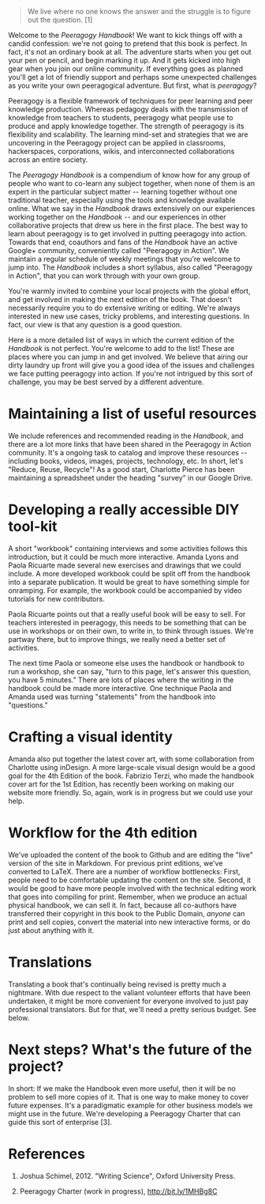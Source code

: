 ---
---

> We live where no one knows the answer and the struggle is to figure out the question. [1]

Welcome to the _Peeragogy Handbook_!  We want to kick things off with
a candid confession: we're not going to pretend that this book is
perfect.  In fact, it's not an ordinary book at all.  The adventure
starts when you get out your pen or pencil, and begin marking it up.
And it gets kicked into high gear when you join our online community.
If everything goes as planned you'll get a lot of friendly support
and perhaps some unexpected challenges as you write your own peeragogical
adventure.  But first, what is *peeragogy*?

Peeragogy is a flexible framework of techniques for peer learning
and peer knowledge production.  Whereas pedagogy deals with
the transmission of knowledge from teachers to students, peeragogy
what people use to produce and apply knowledge together.  The
strength of peeragogy is its flexibility and scalability.
The learning mind-set and strategies that we are uncovering in
the Peeragogy project can be applied in classrooms, hackerspaces,
corporations, wikis, and interconnected collaborations across an entire society.

The _Peeragogy Handbook_ is a compendium of know how for any group of
people who want to co-learn any subject together, when none of them is
an expert in the particular subject matter -- learning together
without one traditional teacher, especially using the tools and
knowledge available online.
What we say in the _Handbook_ draws extensively on our experiences working together
on the _Handbook_ -- and our experiences in other collaborative
projects that drew us here in the first place.  The best way to learn about peeragogy is
to get involved in putting peeragogy into action.  Towards that end,
coauthors and fans of the _Handbook_ have an active Google+ community,
conveniently called "Peeragogy in Action".  We maintain a regular
schedule of weekly meetings that you're welcome to jump into.  The
_Handbook_ includes a short syllabus, also called "Peeragogy in
Action", that you can work through with your own group.

You're warmly invited to combine your local projects with the global
effort, and get involved in making the next edition of the book.  That
doesn't necessarily require you to do extensive writing or editing.
We're always interested in new use cases, tricky problems, and
interesting questions.  In fact, our view is that any question is a
good question.

Here is a more detailed list of ways in which the current edition of
the _Handbook_ is not perfect.  You're welcome to add to the list!
These are places where you can jump in and get involved.  We believe
that airing our dirty laundry up front will give you a good idea of
the issues and challenges we face putting peeragogy into action.  If
you're not intrigued by this sort of challenge, you may be best served
by a different adventure.

# Maintaining a list of useful resources

We include references and recommended reading in the _Handbook_, and
there are a lot more links that have been shared in the Peeragogy in
Action community.  It's a ongoing task to catalog and improve these
resources -- including books, videos, images, projects, technology,
etc.  In short, let's "Reduce, Reuse, Recycle"!  As a good start,
Charlotte Pierce has been maintaining a spreadsheet under the heading
"survey" in our Google Drive.

# Developing a really accessible DIY tool-kit

A short "workbook" containing interviews and some activities follows
this introduction, but it could be much more interactive.  Amanda
Lyons and Paola Ricuarte made several new exercises and drawings that
we could include. A more developed workbook could be split off from
the handbook into a separate publication.  It would be great to have
something simple for onramping.  For example, the workbook could be
accompanied by video tutorials for new contributors.

Paola Ricuarte points out that a really useful book will be easy to
sell.  For teachers interested in peeragogy, this needs to be
something that can be use in workshops or on their own, to write in,
to think through issues.  We're partway there, but to improve things,
we really need a better set of activities.

The next time Paola or someone else uses the handbook or handbook to
run a workshop, she can say, "turn to this page, let's answer this
question, you have 5 minutes."  There are lots of places where the
writing in the handbook could be made more interactive.  One technique
Paola and Amanda used was turning "statements" from the handbook into
"questions."

# Crafting a visual identity

Amanda also put together the latest cover art, with some collaboration
from Charlotte using inDesign.  A more large-scale visual design would
be a good goal for the 4th Edition of the book.  Fabrizio Terzi, who
made the handbook cover art for the 1st Edition, has recently been working
on making our website more friendly.  So, again, work is in progress
but we could use your help.

# Workflow for the 4th edition

We've uploaded the content of the book to Github and are editing the
"live" version of the site in Markdown.  For previous print editions,
we've converted to LaTeX.  There are a number of workflow bottlenecks:
First, people need to be comfortable updating the content on the site.
Second, it would be good to have more people involved with the
technical editing work that goes into compiling for print.  Remember,
when we produce an actual physical handbook, we can sell it.  In fact,
because all co-authors have transferred their copyright in this book
to the Public Domain, _anyone_ can print and sell copies, convert the
material into new interactive forms, or do just about anything with
it.

# Translations

Translating a book that's continually being revised is pretty much a
nightmare.  With due respect to the valiant volunteer efforts that
have been undertaken, it might be more convenient for everyone
involved to just pay professional translators.  But for that, we'll
need a pretty serious budget.  See below.

# Next steps? What's the future of the project?

In short: If we make the Handbook even more useful, then it will be no
problem to sell more copies of it.  That is one way to make money to
cover future expenses.  It's a paradigmatic example for other business
models we might use in the future.  We're developing a Peeragogy
Charter that can guide this sort of enterprise [3].


# References

1. Joshua Schimel, 2012. "Writing Science", Oxford University Press.

2. Peeragogy Charter (work in progress), http://bit.ly/1MHBg8C
